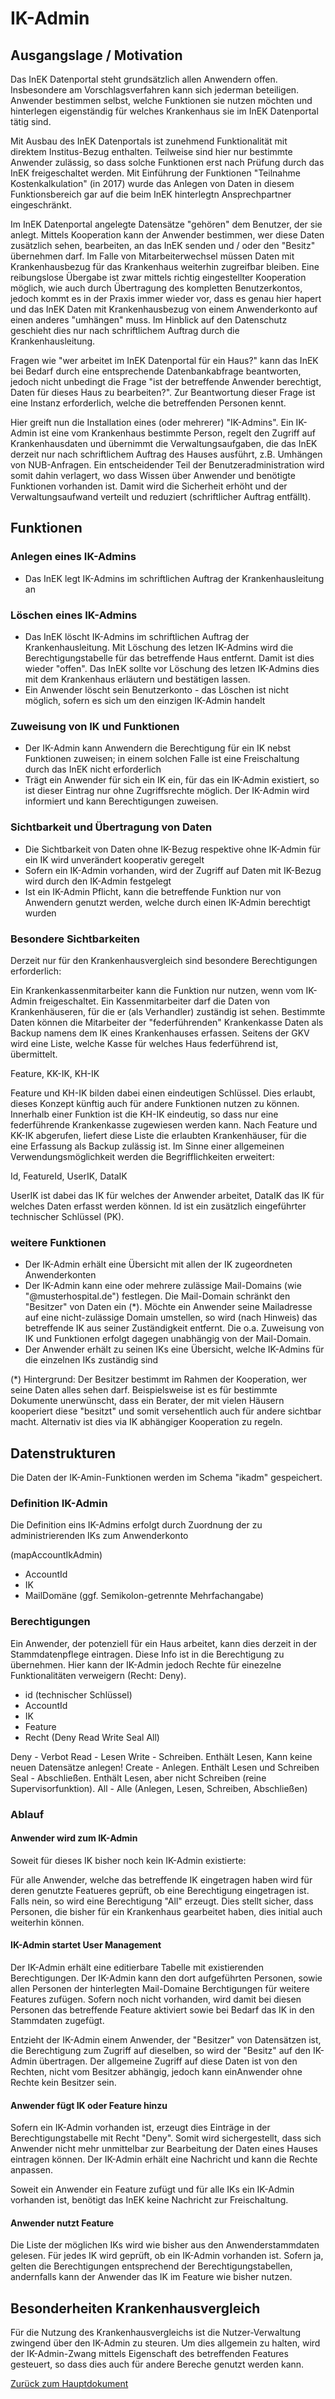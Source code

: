 # IK-Admin

## Ausgangslage / Motivation

Das InEK Datenportal steht grundsätzlich allen Anwendern offen. 
Insbesondere am Vorschlagsverfahren kann sich jederman beteiligen.
Anwender bestimmen selbst, welche Funktionen sie nutzen möchten und hinterlegen eigenständig für welches Krankenhaus sie im InEK Datenportal tätig sind.

Mit Ausbau des InEK Datenportals ist zunehmend Funktionalität mit direktem Institus-Bezug enthalten.
Teilweise sind hier nur bestimmte Anwender zulässig, so dass solche Funktionen erst nach Prüfung durch das InEK freigeschaltet werden.
Mit Einführung der Funktionen "Teilnahme Kostenkalkulation" (in 2017) wurde das Anlegen von Daten in diesem Funktionsbereich gar auf die beim InEK hinterlegtn Ansprechpartner eingeschränkt.

Im InEK Datenportal angelegte Datensätze "gehören" dem Benutzer, der sie anlegt.
Mittels Kooperation kann der Anwender bestimmen, wer diese Daten zusätzlich sehen, bearbeiten, an das InEK senden und / oder den "Besitz" übernehmen darf.
Im Falle von Mitarbeiterwechsel müssen Daten mit Krankenhausbezug für das Krankenhaus weiterhin zugreifbar bleiben.
Eine reibungslose Übergabe ist zwar mittels richtig eingestellter Kooperation möglich, wie auch durch Übertragung des kompletten Benutzerkontos, 
jedoch kommt es in der Praxis immer wieder vor, dass es genau hier hapert und das InEK Daten mit Krankenhausbezug von einem Anwenderkonto auf einen anderes "umhängen" muss.
Im Hinblick auf den Datenschutz geschieht dies nur nach schriftlichem Auftrag durch die Krankenhausleitung.

Fragen wie "wer arbeitet im InEK Datenportal für ein Haus?" kann das InEK bei Bedarf durch eine entsprechende Datenbankabfrage beantworten, 
jedoch nicht unbedingt die Frage "ist der betreffende Anwender berechtigt, Daten für dieses Haus zu bearbeiten?". 
Zur Beantwortung dieser Frage ist eine Instanz erforderlich, welche die betreffenden Personen kennt.

Hier greift nun die Installation eines (oder mehrerer) "IK-Admins".
Ein IK-Admin ist eine vom Krankenhaus bestimmte Person, regelt den Zugriff auf Krankenhausdaten und übernimmt die Verwaltungsaufgaben, 
die das InEK derzeit nur nach schriftlichem Auftrag des Hauses ausführt, z.B. Umhängen von NUB-Anfragen.
Ein entscheidender Teil der Benutzeradministration wird somit dahin verlagert, wo dass Wissen über Anwender und benötigte Funktionen vorhanden ist.
Damit wird die Sicherheit erhöht und der Verwaltungsaufwand verteilt und reduziert (schriftlicher Auftrag entfällt).

## Funktionen

### Anlegen eines IK-Admins

- Das InEK legt IK-Admins im schriftlichen Auftrag der Krankenhausleitung an

### Löschen eines IK-Admins

- Das InEK löscht IK-Admins im schriftlichen Auftrag der Krankenhausleitung. Mit Löschung des letzen IK-Admins wird die Berechtigungstabelle für das betreffende Haus entfernt. Damit ist dies wieder "offen". Das InEK sollte vor Löschung des letzen IK-Admins dies mit dem Krankenhaus erläutern und bestätigen lassen.
- Ein Anwender löscht sein Benutzerkonto - das Löschen ist nicht möglich, sofern es sich um den einzigen IK-Admin handelt

### Zuweisung von IK und Funktionen

- Der IK-Admin kann Anwendern die Berechtigung für ein IK nebst Funktionen zuweisen; in einem solchen Falle ist eine Freischaltung durch das InEK nicht erforderlich
- Trägt ein Anwender für sich ein IK ein, für das ein IK-Admin existiert, so ist dieser Eintrag nur ohne Zugriffsrechte möglich. Der IK-Admin wird informiert und kann Berechtigungen zuweisen.

### Sichtbarkeit und Übertragung von Daten

- Die Sichtbarkeit von Daten ohne IK-Bezug respektive ohne IK-Admin für ein IK wird unverändert kooperativ geregelt
- Sofern ein IK-Admin vorhanden, wird der Zugriff auf Daten mit IK-Bezug wird durch den IK-Admin festgelegt
- Ist ein IK-Admin Pflicht, kann die betreffende Funktion nur von Anwendern genutzt werden, welche durch einen IK-Admin berechtigt wurden

### Besondere Sichtbarkeiten

Derzeit nur für den Krankenhausvergleich sind besondere Berechtigungen erforderlich:

Ein Krankenkassenmitarbeiter kann die Funktion nur nutzen, wenn vom IK-Admin freigeschaltet.
Ein Kassenmitarbeiter darf die Daten von Krankenhäuseren, für die er (als Verhandler) zuständig ist sehen.
Bestimmte Daten können die Mitarbeiter der "federführenden" Krankenkasse Daten als Backup namens dem IK eines Krankenhauses erfassen.
Seitens der GKV wird eine Liste, welche Kasse für welches Haus federführend ist, übermittelt.

Feature, KK-IK, KH-IK 

Feature und KH-IK bilden dabei einen eindeutigen Schlüssel. 
Dies erlaubt, dieses Konzept künftig auch für andere Funktionen nutzen zu können.
Innerhalb einer Funktion ist die KH-IK eindeutig, so dass nur eine federführende Krankenkasse zugewiesen werden kann.
Nach Feature und KK-IK abgerufen, liefert diese Liste die erlaubten Krankenhäuser, für die eine Erfassung als Backup zulässig ist.
Im Sinne einer allgemeinen Verwendungsmöglichkeit werden die Begrifflichkeiten erweitert:

Id, FeatureId, UserIK, DataIK 

UserIK ist dabei das IK für welches der Anwender arbeitet, DataIK das IK für welches Daten erfasst werden können.
Id ist ein zusätzlich eingeführter technischer Schlüssel (PK).

### weitere Funktionen

- Der IK-Admin erhält eine Übersicht mit allen der IK zugeordneten Anwenderkonten
- Der IK-Admin kann eine oder mehrere zulässige Mail-Domains (wie "@musterhospital.de") festlegen. Die Mail-Domain schränkt den "Besitzer" von Daten ein (*). Möchte ein Anwender seine Mailadresse auf eine nicht-zulässige Domain umstellen, so wird (nach Hinweis) das betreffende IK aus seiner Zuständigkeit entfernt. Die o.a. Zuweisung von IK und Funktionen erfolgt dagegen unabhängig von der Mail-Domain.
- Der Anwender erhält zu seinen IKs eine Übersicht, welche IK-Admins für die einzelnen IKs zuständig sind

(*) Hintergrund:
Der Besitzer bestimmt im Rahmen der Kooperation, wer seine Daten alles sehen darf. 
Beispielsweise ist es für bestimmte Dokumente unerwünscht, dass ein Berater, der mit vielen Häusern kooperiert diese "besitzt" und somit versehentlich auch für andere sichtbar macht.
Alternativ ist dies via IK abhängiger Kooperation zu regeln.

## Datenstrukturen

Die Daten der IK-Amin-Funktionen werden im Schema "ikadm" gespeichert.

### Definition IK-Admin

Die Definition eins IK-Admins erfolgt durch Zuordnung der zu administrierenden IKs zum Anwenderkonto

(mapAccountIkAdmin)
- AccountId
- IK
- MailDomäne (ggf. Semikolon-getrennte Mehrfachangabe)

### Berechtigungen

Ein Anwender, der potenziell für ein Haus arbeitet, kann dies derzeit in der Stammdatenpflege eintragen.
Diese Info ist in die Berechtigung zu übernehmen. Hier kann der IK-Admin jedoch Rechte für einezelne Funktionalitäten verweigern (Recht: Deny).

- id (technischer Schlüssel)
- AccountId
- IK
- Feature
- Recht (Deny Read Write Seal All)

Deny    - Verbot
Read    - Lesen
Write   - Schreiben. Enthält Lesen, Kann keine neuen Datensätze anlegen!
Create  - Anlegen. Enthält Lesen und Schreiben
Seal    - Abschließen. Enthält Lesen, aber nicht Schreiben (reine Supervisorfunktion).
All     - Alle (Anlegen, Lesen, Schreiben, Abschließen)

### Ablauf

#### Anwender wird zum IK-Admin

Soweit für dieses IK bisher noch kein IK-Admin existierte:

Für alle Anwender, welche das betreffende IK eingetragen haben wird für deren genutzte Featueres geprüft,
ob eine Berechtigung eingetragen ist. Falls nein, so wird eine Berechtigung "All" erzeugt.
Dies stellt sicher, dass Personen, die bisher für ein Krankenhaus gearbeitet haben, dies initial auch weiterhin
können.

#### IK-Admin startet User Management

Der IK-Admin erhält eine editierbare Tabelle mit existierenden Berechtigungen.
Der IK-Admin kann den dort aufgeführten Personen, sowie allen Personen der hinterlegten Mail-Domaine Berchtigungen für weitere Features zufügen. 
Sofern noch nicht vorhanden, wird damit bei diesen Personen das betreffende Feature aktiviert sowie bei Bedarf das IK in den Stammdaten zugefügt.

Entzieht der IK-Admin einem Anwender, der "Besitzer" von Datensätzen ist, die Berechtigung zum Zugriff auf dieselben, so wird der "Besitz" auf den IK-Admin übertragen. Der allgemeine Zugriff auf diese Daten ist von den Rechten, nicht vom Besitzer abhängig, jedoch kann einAnwender ohne Rechte kein Besitzer sein.

#### Anwender fügt IK oder Feature hinzu

Sofern ein IK-Admin vorhanden ist, erzeugt dies Einträge in der Berechtigungstabelle mit Recht "Deny".
Somit wird sichergestellt, dass sich Anwender nicht mehr unmittelbar zur Bearbeitung der Daten eines Hauses eintragen können.
Der IK-Admin erhält eine Nachricht und kann die Rechte anpassen.

Soweit ein Anwender ein Feature zufügt und für alle IKs ein IK-Admin vorhanden ist, benötigt das InEK keine Nachricht zur Freischaltung.

#### Anwender nutzt Feature

Die Liste der möglichen IKs wird wie bisher aus den Anwenderstammdaten gelesen. 
Für jedes IK wird geprüft, ob ein IK-Admin vorhanden ist. Sofern ja, gelten die Berechtigungen entsprechend der Berechtigungstabellen, andernfalls kann der Anwender das IK im Feature wie bisher nutzen.

## Besonderheiten Krankenhausvergleich

Für die Nutzung des Krankenhausvergleichs ist die Nutzer-Verwaltung zwingend über den IK-Admin zu steuren.
Um dies allgemein zu halten, wird der IK-Admin-Zwang mittels Eigenschaft des betreffenden Features gesteuert, so dass dies auch für andere Bereche genutzt werden kann.

[Zurück zum Hauptdokument](DataPortal.md#FunctionalRequirements)
